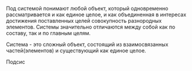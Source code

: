 Под системой понимают любой объект, который одновременно рассматривается и как единое целое, и как объединенная в интересах достижения поставленных целей совокупность разнородных элементов. Системы значительно отличаются между собой как по составу, так и по главным целям.

Система - это сложный объект, состоящий из взаимосвязанных частей(элементов) и существующий как единое целое.

Подсис